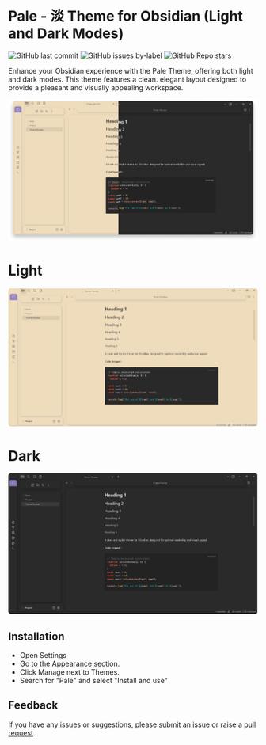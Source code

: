 # Pale - 淡 Theme for Obsidian (Light and Dark Modes)


![GitHub last commit](https://img.shields.io/github/last-commit/Elhary/obsidian-Pale?color=573E7A&label=last%20update&logo=github&style=for-the-badge)
![GitHub issues by-label](https://img.shields.io/github/issues/Elhary/obsidian-Pale/help%20wanted?color=573E7A&logo=github&style=for-the-badge) 
![GitHub Repo stars](https://img.shields.io/github/stars/Elhary/obsidian-Pale?color=573E7A&logo=github&style=for-the-badge)


Enhance your Obsidian experience with the Pale Theme, offering both light and dark modes. This theme features a clean.
elegant layout designed to provide a pleasant and visually appealing workspace.

![preview_img_1](./img/preview_img_1.png)



# Light
![preview_img_3](./img/preview_img_2.png)


# Dark 

![preview_img_2](./img/preview_img_3.png)



## Installation 


- Open Settings 
- Go to the Appearance section.
- Click Manage next to Themes.
- Search for "Pale" and select "Install and use"



## Feedback

If you have any issues or suggestions, please  [submit an issue](https://github.com/Elhary/Pale/issues) or raise a  [pull request](https://github.com/Elhary/Pale/pulls).

